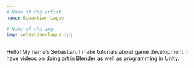 ```yaml
---
# Name of the artist
name: Sebastian Lague

# Name of the img
img: sebastian-lague.jpg
---
```


Hello! My name’s Sebastian. I make tutorials about game development. I have videos on doing art in Blender as well as programming in Unity.